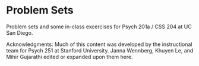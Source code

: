 # Problem Sets
Problem sets and some in-class excercises for Psych 201a / CSS 204 at UC San Diego.


Acknowledgments:
Much of this content was developed by the instructional team for Psych 251 at Stanford University. Janna Wennberg, Khuyen Le, and Mihir Gujarathi edited or expanded upon them here. 
